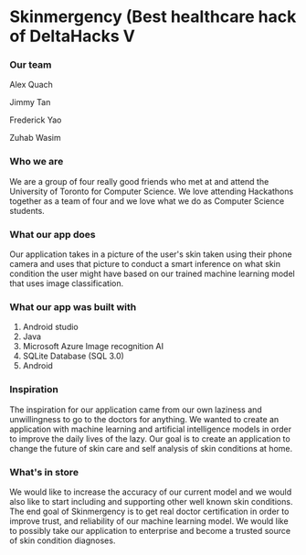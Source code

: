 # Skinmergency (Best healthcare hack of DeltaHacks V
### Our team
Alex Quach

Jimmy Tan

Frederick Yao

Zuhab Wasim
### Who we are
We are a group of four really good friends who met at and attend the University of Toronto for Computer Science.  We love attending Hackathons together as a team of four and we love what we do as Computer Science students.
### What our app does
Our application takes in a picture of the user's skin taken using their phone camera and uses that picture to conduct a smart inference on what skin condition the user might have based on our trained machine learning model that uses image classification.
### What our app was built with
1. Android studio
2. Java
3. Microsoft Azure Image recognition AI
4. SQLite Database (SQL 3.0)
5. Android
### Inspiration
The inspiration for our application came from our own laziness and unwillingness to go to the doctors for anything. We wanted to create an application with machine learning and artificial intelligence models in order to improve the daily lives of the lazy. Our goal is to create an application to change the future of skin care and self analysis of skin conditions at home.
### What's in store
We would like to increase the accuracy of our current model and we would also like to start including and supporting other well known skin conditions. The end goal of Skinmergency is to get real doctor certification in order to improve trust, and reliability of our machine learning model. We would like to possibly take our application to enterprise and become a trusted source of skin condition diagnoses.
